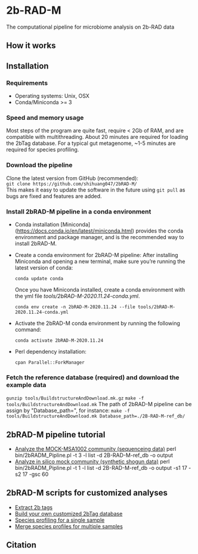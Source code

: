 # 2b-RAD-M
The computational pipeline for microbiome analysis on 2b-RAD data

## How it works
 
## Installation
 ### Requirements
 * Operating systems: Unix, OSX
 * Conda/Miniconda >= 3
 ### Speed and memory usage
 Most steps of the program are quite fast, require < 2Gb of RAM, and are compatible with multithreading. About 20 minutes are required for loading the 2bTag     database. For a typical gut metagenome, ~1-5 minutes are required for species profiling.
 ### Download the pipeline
 Clone the latest version from GitHub (recommended):  
`git clone https://github.com/shihuang047/2bRAD-M/`  
 This makes it easy to update the software in the future using `git pull` as bugs are fixed and features are added.
 ### Install 2bRAD-M pipeline in a conda environment 
 * Conda installation
   [Miniconda] (https://docs.conda.io/en/latest/miniconda.html) provides the conda environment and package manager, and is the recommended way to install 2bRAD-M. 
 * Create a conda environment for 2bRAD-M pipeline:
   After installing Miniconda and opening a new terminal, make sure you’re running the latest version of conda:
   
   `conda update conda`
   
   Once you have Miniconda installed, create a conda environment with the yml file *tools/2bRAD-M-2020.11.24-conda.yml*.
   
   `conda env create -n 2bRAD-M-2020.11.24 --file tools/2bRAD-M-2020.11.24-conda.yml`
   
 * Activate the 2bRAD-M conda environment by running the following command:
 
   `conda activate 2bRAD-M-2020.11.24`
   
 * Perl dependency installation:
 
   `cpan Parallel::ForkManager`
   
 ### Fetch the reference database (required) and download the example data
 `gunzip tools/BuildstructureAndDownload.mk.gz`
 `make -f tools/BuildstructureAndDownload.mk`
 The path of 2bRAD-M pipeline can be assign by "Database_path=", for instance:
 `make -f tools/BuildstructureAndDownload.mk Database_path=./2B-RAD-M-ref_db/`
 
## 2bRAD-M pipeline tutorial
 * [Analyze the MOCK-MSA1002 community (sequenceing data)](docs/analyze_mock.md)
 perl bin/2bRADM_Pipline.pl -t 3 -l list -d 2B-RAD-M-ref_db -o output
 * [Analyze in silico mock community (synthetic shogun data)](docs/snp_diversity.md)
 perl bin/2bRADM_Pipline.pl -t 1 -l list -d 2B-RAD-M-ref_db -o output -s1 17 -s2 17 -gsc 60
 
## 2bRAD-M scripts for customized analyses 
 * [Extract 2b tags](docs/extract_2b.md)
 * [Build your own customized 2bTag database](docs/build_db.md)
 * [Species profiling for a single sample](doc/profile_single_sample.md)
 * [Merge species profiles for multiple samples](doc/profile_single_sample.md)
 
## Citation

